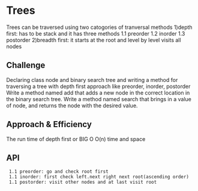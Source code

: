# Trees
Trees can be traversed using two catogories of tranversal methods
1)depth first: has to be stack and it has three methods
     1.1 preorder
     1.2 inorder
     1.3 postorder
2)breadth first: it starts at the root and level by level visits all nodes

## Challenge
Declaring class node and binary search tree and writing a method
for traversing a tree with depth first approach like preorder, inorder, postorder
Write a method named add that adds a new node in the correct location in the binary search tree.
Write a method named search that brings in a value of node, and returns the node with the desired value.

## Approach & Efficiency
The run time of depth first or BIG O O(n) time and space

## API
     1.1 preorder: go and check root first
     1.1 inorder: first check left.next right next root(ascending order)
     1.1 postorder: visit other nodes and at last visit root